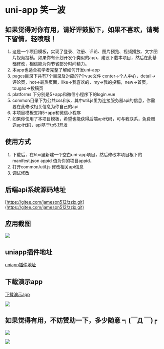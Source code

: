 # uni-app 笑一波

## 如果觉得对你有用，请好评鼓励下，如果不喜欢，请嘴下留情，轻喷哦！


1. 这是一个项目模板，实现了登录、注册、评论、图片预览、视频播放、文字图片视频投稿，如果你有计划开发个类似的app，建议下载本项目，然后在此基础修改，相信能为你节省部分时间精力。
2. 本app也适合初学者完整了解如何开发uni-app
3. pages目录下共有7个目录及对应的7个vue文件 center->个人中心，detail->评论页，hot->最热页面，like->我喜欢的，my->我的投稿，new->首页，tougao->投稿页
4. platforms 下分别是5+app和微信小程序下的login.vue
5. common目录下为公共css和js，其中util.js里为连接服务器api的信息，你需要在此修改相关信息为你自己的api
6. 本项目模板支持5+app和微信小程序
7. 如果你使用了本项目模板，希望也能获得后端api代码，可与我联系，免费赠送api代码，api基于tp5.1开发

## 使用方式

1. 下载后，在hbx里新建一个空白uni-app项目，然后修改本项目根下的manifest.json appid 值为你的项目appid，
2. 打开common/util.js 修改相关api信息
3. 调试修改

## 后端api系统源码地址 

[https://gitee.com/jameson512/zzjx.git](https://gitee.com/jameson512/zzjx.git)

## 应用截图

![](http://img.cdn.aliyun.dcloud.net.cn/stream/screen/__UNI__095BCC3_0.png)

## uniapp插件地址

[uniapp插件地址](https://ext.dcloud.net.cn/plugin?id=194)
 
 
## 下载演示app

[下载演示app](http://m3w.cn/xiaoyibo)

![](http://img.cdn.aliyun.dcloud.net.cn/stream/qr/__UNI__095BCC3.png/256)


## 如果觉得有用，不妨赞助一下，多少随意 ┑(￣Д ￣)┍

![](https://www.wonyes.org/wx.jpg)

![](https://www.wonyes.org/alipay.jpg)


